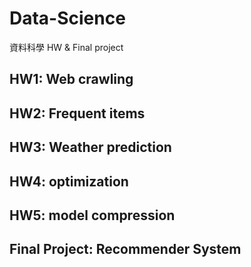 # Data-Science
資料科學 HW &amp; Final project
## HW1: Web crawling
## HW2: Frequent items
## HW3: Weather prediction
## HW4: optimization
## HW5: model compression
## Final Project: Recommender System
